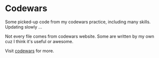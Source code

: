 # Codewars

Some picked-up code from my codewars practice, including many skills.
Updating slowly ...

Not every file comes from codewars website. Some are written by my own cuz I think it's useful or awesome.

Visit [codewars](http://www.codewars.com/r/Wkv56w) for more.
